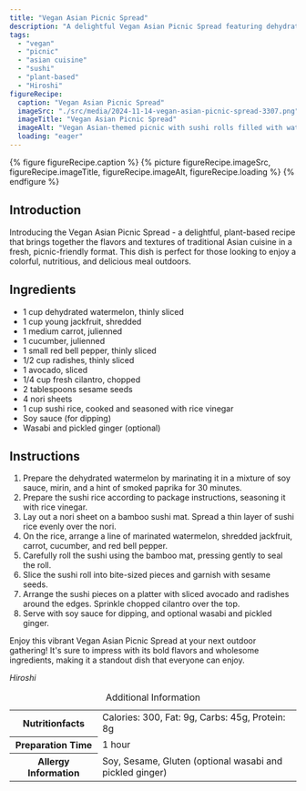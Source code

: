 ```yaml
---
title: "Vegan Asian Picnic Spread"
description: "A delightful Vegan Asian Picnic Spread featuring dehydrated watermelon, shredded jackfruit, and fresh veggies, perfect for an outdoor meal."
tags:
  - "vegan"
  - "picnic"
  - "asian cuisine"
  - "sushi"
  - "plant-based"
  - "Hiroshi"
figureRecipe: 
  caption: "Vegan Asian Picnic Spread"
  imageSrc: "./src/media/2024-11-14-vegan-asian-picnic-spread-3307.png"
  imageTitle: "Vegan Asian Picnic Spread"
  imageAlt: "Vegan Asian-themed picnic with sushi rolls filled with watermelon, jackfruit, and vegetables, garnished with sesame, avocado, and cilantro, set outdoors with greenery."
  loading: "eager"
---
```


{% figure figureRecipe.caption %}
{% picture figureRecipe.imageSrc, figureRecipe.imageTitle, figureRecipe.imageAlt, figureRecipe.loading %}
{% endfigure %}

## Introduction

Introducing the Vegan Asian Picnic Spread - a delightful, plant-based recipe that brings together the flavors and textures of traditional Asian cuisine in a fresh, picnic-friendly format. This dish is perfect for those looking to enjoy a colorful, nutritious, and delicious meal outdoors.

## Ingredients

- 1 cup dehydrated watermelon, thinly sliced
- 1 cup young jackfruit, shredded
- 1 medium carrot, julienned
- 1 cucumber, julienned
- 1 small red bell pepper, thinly sliced
- 1/2 cup radishes, thinly sliced
- 1 avocado, sliced
- 1/4 cup fresh cilantro, chopped
- 2 tablespoons sesame seeds
- 4 nori sheets
- 1 cup sushi rice, cooked and seasoned with rice vinegar
- Soy sauce (for dipping)
- Wasabi and pickled ginger (optional)

## Instructions

1. Prepare the dehydrated watermelon by marinating it in a mixture of soy sauce, mirin, and a hint of smoked paprika for 30 minutes.
2. Prepare the sushi rice according to package instructions, seasoning it with rice vinegar.
3. Lay out a nori sheet on a bamboo sushi mat. Spread a thin layer of sushi rice evenly over the nori.
4. On the rice, arrange a line of marinated watermelon, shredded jackfruit, carrot, cucumber, and red bell pepper.
5. Carefully roll the sushi using the bamboo mat, pressing gently to seal the roll.
6. Slice the sushi roll into bite-sized pieces and garnish with sesame seeds.
7. Arrange the sushi pieces on a platter with sliced avocado and radishes around the edges. Sprinkle chopped cilantro over the top.
8. Serve with soy sauce for dipping, and optional wasabi and pickled ginger.

Enjoy this vibrant Vegan Asian Picnic Spread at your next outdoor gathering! It's sure to impress with its bold flavors and wholesome ingredients, making it a standout dish that everyone can enjoy.

*Hiroshi*

<table><caption class='sr-only'>Additional Information</caption><tr><th>Nutritionfacts</th><td>Calories: 300, Fat: 9g, Carbs: 45g, Protein: 8g&nbsp;</td></tr><tr><th>Preparation Time</th><td>1 hour&nbsp;</td></tr><tr><th>Allergy Information</th><td>Soy, Sesame, Gluten (optional wasabi and pickled ginger)&nbsp;</td></tr></table>

